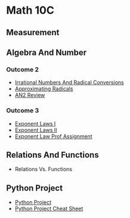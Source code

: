 # Math 10C 

## Measurement 
## Algebra And Number 

### Outcome 2
* <a href="https://mrfanning.github.io/Math10/AN/AN2/AN2I.pdf"> Irrational Numbers And Radical Conversions </a>
* <a href="https://mrfanning.github.io/Math10/AN/AN2/AN2II.pdf"> Approximating Radicals </a>
* <a href="https://mrfanning.github.io/Math10/AN/AN2/AN2Review.pdf"> AN2 Review </a>

### Outcome 3
* <a href="https://mrfanning.github.io/Math10/AN/AN3/AN3I.pdf"> Exponent Laws I </a>
* <a href="https://mrfanning.github.io/Math10/AN/AN3/AN3II.pdf"> Exponent Laws II </a>
* <a href="https://mrfanning.github.io/Math10/AN/AN3/AN3Proofs.pdf"> Exponent Law Prof Assignment </a>

## Relations And Functions 
* Relations Vs. Functions  

## Python Project

* <a href="https://mrfanning.github.io/Math10/ProjectPython/ProjectStudents.pdf"> Python Project </a> 
* <a href="https://mrfanning.github.io/Math10/ProjectPython/CheatSheet.pdf"> Python Project Cheat Sheet </a> 
